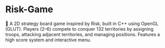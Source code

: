 # Risk-Game
🎲 A 2D strategy board game inspired by Risk, built in C++ using OpenGL (GLUT). Players (2–6) compete to conquer 132 territories by assigning troops, attacking adjacent territories, and managing positions. Features a high score system and interactive menu.

